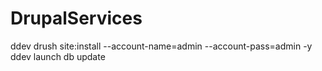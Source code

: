 # DrupalServices
ddev drush site:install --account-name=admin --account-pass=admin -y
ddev launch 
db update
